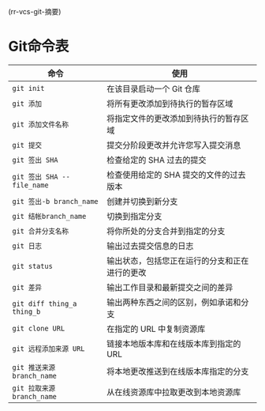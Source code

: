 (rr-vcs-git-摘要)
# Git命令表

| 命令                         | 使用                      |
| -------------------------- | ----------------------- |
| `git init`                 | 在该目录启动一个 Git 仓库         |
| `git 添加`                   | 将所有更改添加到待执行的暂存区域        |
| `git 添加文件名称`               | 将指定文件的更改添加到待执行的暂存区域     |
| `git 提交`                   | 提交分阶段更改并允许您写入提交消息       |
| `git 签出 SHA`               | 检查给定的 SHA 过去的提交         |
| `git 签出 SHA -- file_name`  | 检查使用给定的 SHA 提交的文件的过去版本  |
| `git 签出-b branch_name`     | 创建并切换到新分支               |
| `git 结帐branch_name`        | 切换到指定分支                 |
| `git 合并分支名称`               | 将你所处的分支合并到指定的分支         |
| `git 日志`                   | 输出过去提交信息的日志             |
| `git status`               | 输出状态，包括您正在运行的分支和正在进行的更改 |
| `git 差异`                   | 输出工作目录和最新提交之间的差异        |
| `git diff thing_a thing_b` | 输出两种东西之间的区别，例如承诺和分支     |
| `git clone URL`            | 在指定的 URL 中复制资源库         |
| `git 远程添加来源 URL`           | 链接本地版本库和在线版本库到指定的 URL   |
| `git 推送来源branch_name`      | 将本地更改推送到在线版本库指定的分支      |
| `git 拉取来源 branch_name`     | 从在线资源库中拉取更改到本地资源库       |      
